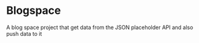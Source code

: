 # Blogspace
A blog space project that get data from the JSON placeholder API and also push data to it
